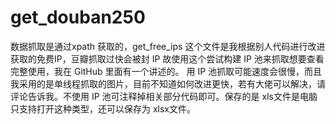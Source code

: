 # get_douban250
数据抓取是通过xpath 获取的，get_free_ips 这个文件是我根据别人代码进行改进获取的免费IP，豆瓣抓取过快会被封 IP 故使用这个尝试构建 IP 池来抓取想要查看完整使用，我在 GitHub 里面有一个讲述的。
用 IP 池抓取可能速度会很慢，而且我采用的是单线程抓取的图片，目前不知道如何改进更快，若有大佬可以解决，请评论告诉我。不使用 IP 池可注释掉相关部分代码即可。保存的是 xls文件是电脑只支持打开这种类型，还可以保存为 xlsx文件。
